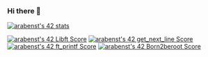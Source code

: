 ### Hi there 👋

[![arabenst's 42 stats](https://badge42.vercel.app/api/v2/clav54d3u00110fky9m2d889w/stats?cursusId=21&coalitionId=160)](https://github.com/JaeSeoKim/badge42)

[![arabenst's 42 Libft Score](https://badge42.vercel.app/api/v2/clav54d3u00110fky9m2d889w/project/2829023)](https://github.com/JaeSeoKim/badge42)
[![arabenst's 42 get_next_line Score](https://badge42.vercel.app/api/v2/clav54d3u00110fky9m2d889w/project/2862958)](https://github.com/JaeSeoKim/badge42)
[![arabenst's 42 ft_printf Score](https://badge42.vercel.app/api/v2/clav54d3u00110fky9m2d889w/project/2878534)](https://github.com/JaeSeoKim/badge42)
[![arabenst's 42 Born2beroot Score](https://badge42.vercel.app/api/v2/clav54d3u00110fky9m2d889w/project/2893889)](https://github.com/JaeSeoKim/badge42)
